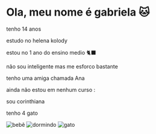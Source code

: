 
# Ola, meu nome é gabriela 🐱

tenho 14 anos

estudo no helena kolody

estou no 1 ano do ensino medio 🐈‍⬛

não sou inteligente mas me esforco bastante

tenho uma amiga chamada Ana

ainda não estou em nenhum curso :

sou corinthiana

tenho 4 gato 

![bebẽ](https://c.tenor.com/ad7OuIt5NwIAAAAC/tenor.gif)
![dormindo](https://c.tenor.com/sPBxey7oQ2oAAAAd/tenor.gif)
![gato](https://c.tenor.com/753VtyeLsH4AAAAC/tenor.gif)
